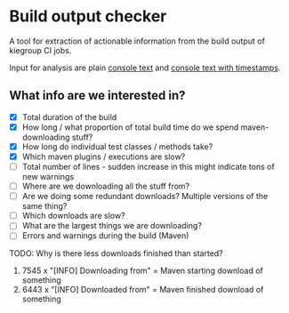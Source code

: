 # Build output checker

A tool for extraction of actionable information from the build output of kiegroup CI jobs.

Input for analysis are plain [console text](https://rhba-jenkins.rhev-ci-vms.eng.rdu2.redhat.com/job/KIE/job/master/job/dailyBuild/job/kieAllBuild-master/lastSuccessfulBuild/consoleText)
and [console text with timestamps](https://rhba-jenkins.rhev-ci-vms.eng.rdu2.redhat.com/job/KIE/job/master/job/dailyBuild/job/kieAllBuild-master/lastSuccessfulBuild/timestamps/?appendLog).

## What info are we interested in?

- [x] Total duration of the build
- [x] How long / what proportion of total build time do we spend maven-downloading stuff?
- [x] How long do individual test classes / methods take?
- [x] Which maven plugins / executions are slow?
- [ ] Total number of lines - sudden increase in this might indicate tons of new warnings
- [ ] Where are we downloading all the stuff from?
- [ ] Are we doing some redundant downloads? Multiple versions of the same thing?
- [ ] Which downloads are slow?
- [ ] What are the largest things we are downloading?
- [ ] Errors and warnings during the build (Maven)

TODO: Why is there less downloads finished than started?
1. 7545 x "[INFO] Downloading from" = Maven starting download of something
2. 6443 x "[INFO] Downloaded from" = Maven finished download of something
